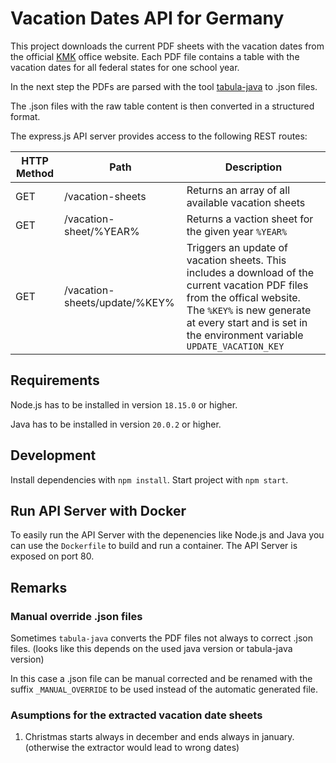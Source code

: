 
# Vacation Dates API for Germany

This project downloads the current PDF sheets with the vacation dates from the official [KMK](https://www.kmk.org/service/ferien.html) office website.
Each PDF file contains a table with the vacation dates for all federal states for one school year.

In the next step the PDFs are parsed with the tool [tabula-java](https://github.com/tabulapdf/tabula-java) to .json files.

The .json files with the raw table content is then converted in a structured format.

The express.js API server provides access to the following REST routes:

| HTTP Method  | Path                           | Description                                                                         |
|--------------|--------------------------------|-------------------------------------------------------------------------------------|
| GET          | /vacation-sheets               | Returns an array of all available vacation sheets                                   |
| GET          | /vacation-sheet/%YEAR%         | Returns a vaction sheet for the given year `%YEAR%`                                 |
| GET          | /vacation-sheets/update/%KEY%  | Triggers an update of vacation sheets. This includes a download of the current vacation PDF files from the offical website. The `%KEY%` is new generate at every start and is set in the environment variable `UPDATE_VACATION_KEY` |

## Requirements
Node.js has to be installed in version `18.15.0` or higher.

Java has to be installed in version `20.0.2` or higher.

## Development
Install dependencies with `npm install`.
Start project with `npm start`.

## Run API Server with Docker
To easily run the API Server with the depenencies like Node.js and Java you can use the `Dockerfile` to build and run a container.
The API Server is exposed on port 80.

## Remarks

### Manual override .json files
Sometimes `tabula-java` converts the PDF files not always to correct .json files.
(looks like this depends on the used java version or tabula-java version)

In this case a .json file can be manual corrected and be renamed with the suffix `_MANUAL_OVERRIDE` to be used instead of the automatic generated file.

### Asumptions for the extracted vacation date sheets

1. Christmas starts always in december and ends always in january. (otherwise the extractor would lead to wrong dates)
